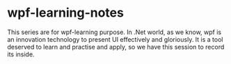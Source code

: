 # wpf-learning-notes

This series are for wpf-learning purpose.
In .Net world, as we know, wpf is an innovation technology to present UI effectively and gloriously. It is a tool deserved to learn and practise and apply, so we have this session to record its inside.
